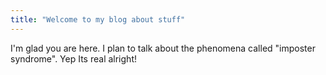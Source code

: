 ```yaml
---
title: "Welcome to my blog about stuff"
---
```


I'm glad you are here. I plan to talk about the phenomena called "imposter syndrome". Yep Its real alright!
